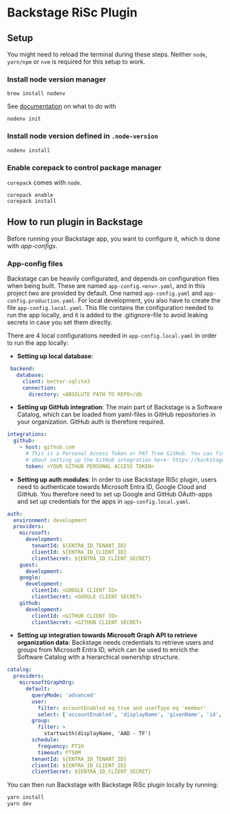 # Backstage RiSc Plugin

## Setup

You might need to reload the terminal during these steps.
Neither `node`, `yarn/npm` or `nvm` is required for this setup to work.

### Install node version manager
```
brew install nodenv
```

See [documentation](https://github.com/nodenv/nodenv) on what to do with
```
nodenv init
```

### Install node version defined in `.node-version`
```
nodenv install
```

### Enable corepack to control package manager
`corepack` comes with `node`.
```
corepack enable
corepack install
```

## How to run plugin in Backstage

Before running your Backstage app, you want to configure it, which is done with _app-configs_.

### App-config files

Backstage can be heavily configurated, and depends on configuration files when being built.
These are named `app-config.<env>.yaml`, and in this project two are provided by default. One named `app-config.yaml` and `app-config.production.yaml`.
For local development, you also have to create the file `app-config.local.yaml`. This file contains the configuration needed to run the app locally, and it is added to the .gitignore-file to avoid leaking secrets in case you set them directly.

There are 4 local configurations needed in `app-config.local.yaml` in order to run the app locally: 
- **Setting up local database**:
```yaml
 backend:
   database:
     client: better-sqlite3
     connection:
       directory: <ABSOLUTE PATH TO REPO>/db
```
- **Setting up GitHub integration**:
The main part of Backstage is a Software Catalog, which can be loaded from yaml-files in GitHub repositories in your organization.
GitHub auth is therefore required.
```yaml
integrations:
  github:
    - host: github.com
      # This is a Personal Access Token or PAT from GitHub. You can find out how to generate this token, and more information
      # about setting up the GitHub integration here: https://backstage.io/docs/getting-started/configuration#setting-up-a-github-integration
      token: <YOUR GITHUB PERSONAL ACCESS TOKEN>
```
- **Setting up auth modules**:
In order to use Backstage RiSc plugin, users need to authenticate towards Microsoft Entra ID, Google Cloud and GitHub.
You therefore need to set up Google and GitHub OAuth-apps and set up credentials for the apps in `app-config.local.yaml`.
```yaml
auth:
  environment: development
  providers:
    microsoft:
      development:
        tenantId: ${ENTRA_ID_TENANT_ID}
        clientId: ${ENTRA_ID_CLIENT_ID}
        clientSecret: ${ENTRA_ID_CLIENT_SECRET}   
    guest:
      development:
    google:
      development:
        clientId: <GOOGLE CLIENT ID>
        clientSecret: <GOOGLE CLIENT SECRET>
    github:
      development:
        clientId: <GITHUB CLIENT ID>
        clientSecret: <GITHUB CLIENT SECRET>
```
- **Setting up integration towards Microsoft Graph API to retrieve organization data**:
Backstage needs credentials to retrieve users and groups from Microsoft Entra ID, 
which can be used to enrich the Software Catalog with a hierarchical ownership structure.
```yaml
catalog:
  providers:
    microsoftGraphOrg:
      default:
        queryMode: 'advanced'
        user:
          filter: accountEnabled eq true and userType eq 'member'
          select: ['accountEnabled', 'displayName', 'givenName', 'id', 'mail', 'mailNickname', 'userPrincipalName', 'surname', 'companyName', 'userType']
        group:
          filter: >
            startswith(displayName, 'AAD - TF')
        schedule:
          frequency: PT1H
          timeout: PT50M
        tenantId: ${ENTRA_ID_TENANT_ID}
        clientId: ${ENTRA_ID_CLIENT_ID}
        clientSecret: ${ENTRA_ID_CLIENT_SECRET}
```

You can then run Backstage with Backstage RiSc plugin locally by running:

```bash
yarn install
yarn dev
```

